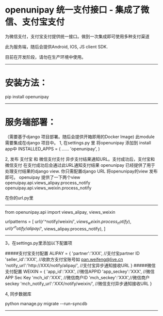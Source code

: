 openunipay 统一支付接口 - 集成了微信、支付宝支付
=======================

为微信支付，支付宝支付提供统一接口。做到一次集成即可使用多种支付渠道

此为服务端，随后会提供Android, IOS, JS client SDK.

目前在开发阶段，请勿在生产环境中使用。

----

安装方法：
=======================
pip install openunipay

----
服务端部署：
=======================
（需要基于django 项目部署。随后会提供开箱即用的Docker Image)
此module 需要集成在django 项目中。
1, 在settings.py 里 将openunipay 添加到 install app中
INSTALLED_APPS = (
    ......
    'openunipay',
)

2, 发布 支付宝 和 微信支付支付 异步支付结果通知URL。支付成功后，支付宝和微信支付 在支付成功后会通过此URL通知支付结果
openunipay 已经提供了用于处理支付结果的django view. 你只需配置django URL 将openunipay的view 发布即可。
openuipay 提供了一下两个view
openuipay.api.views_alipay.process_notify
openuipay.api.views_weixin.process_notify

在你的url.py里
*********************************************************
from openunipay.api import views_alipay, views_weixin

urlpatterns = [
    url(r'^notify/weixin/$', views_weixin.process_notify),
    url(r'^notify/alipay/$', views_alipay.process_notify),
]
***********************************************************

3，在settings.py里添加以下配置项

#####支付宝支付配置
ALIPAY = {
        'partner':'XXX', //支付宝partner ID
        'seller_id':'XXX', //收款方支付宝账号如 pan.weifeng@live.cn
        'notify_url':'http://XXX/notify/alipay/', //支付宝异步通知接收URL
        }
#####微信支付配置
WEIXIN = {
        'app_id':'XXX', //微信APPID
        'app_seckey':'XXX', //微信APP Sec Key
        'mch_id':'XXX', //微信商户ID
        'mch_seckey':'XXX',//微信商户seckey
        'mch_notify_url':'XXX/notify/weixin/', //微信支付异步通知接收URL
        }

4, 同步数据库

python manage.py migrate --run-syncdb

----